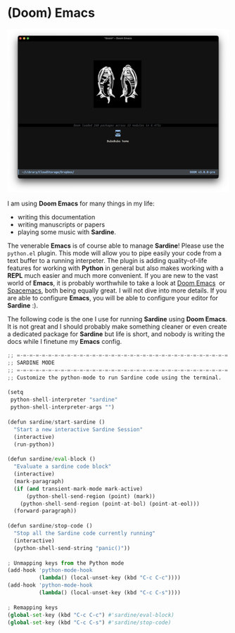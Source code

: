 # (Doom) Emacs

![doom](doom.png)

I am using **Doom Emacs** for many things in my life:
- writing this documentation
- writing manuscripts or papers
- playing some music with **Sardine**.

The venerable **Emacs** is of course able to manage **Sardine**!
Please use the `python.el` plugin. This mode will allow you to pipe easily your code 
from a text buffer to a running interpeter. The plugin is adding quality-of-life
features for working with **Python** in general but also makes working with a
**REPL** much easier and much more convenient. If you are new to the vast world
of **Emacs**, it is probably worthwhile to take a look at 
[Doom Emacs](https://github.com/doomemacs/doomemacs) 
or [Spacemacs](https://github.com/syl20bnr/spacemacs), both being equally great.
I will not dive into more details. If you are able to configure **Emacs**, you will be
able to configure your editor for **Sardine** :).

The following code is the one I use for running **Sardine** using **Doom Emacs**.
It is not great and I should probably make something cleaner or even create a
dedicated package for **Sardine** but life is short, and nobody is writing the docs
while I finetune my **Emacs** config.

```python
;; =-=-=-=-=-=-=-=-=-=-=-=-=-=-=-=-=-=-=-=-=-=-=-=-=-=-=-=-=-=-=-=-=-=
;; SARDINE MODE
;; =-=-=-=-=-=-=-=-=-=-=-=-=-=-=-=-=-=-=-=-=-=-=-=-=-=-=-=-=-=-=-=-=-=
;; Customize the python-mode to run Sardine code using the terminal.

(setq
 python-shell-interpreter "sardine"
 python-shell-interpreter-args "")

(defun sardine/start-sardine ()
  "Start a new interactive Sardine Session"
  (interactive)
  (run-python))

(defun sardine/eval-block ()
  "Evaluate a sardine code block"
  (interactive)
  (mark-paragraph)
  (if (and transient-mark-mode mark-active)
      (python-shell-send-region (point) (mark))
    (python-shell-send-region (point-at-bol) (point-at-eol)))
  (forward-paragraph))

(defun sardine/stop-code ()
  "Stop all the Sardine code currently running"
  (interactive)
  (python-shell-send-string "panic()"))

; Unmapping keys from the Python mode
(add-hook 'python-mode-hook
          (lambda() (local-unset-key (kbd "C-c C-c"))))
(add-hook 'python-mode-hook
          (lambda() (local-unset-key (kbd "C-c C-s"))))

; Remapping keys
(global-set-key (kbd "C-c C-c") #'sardine/eval-block)
(global-set-key (kbd "C-c C-s") #'sardine/stop-code)
```


